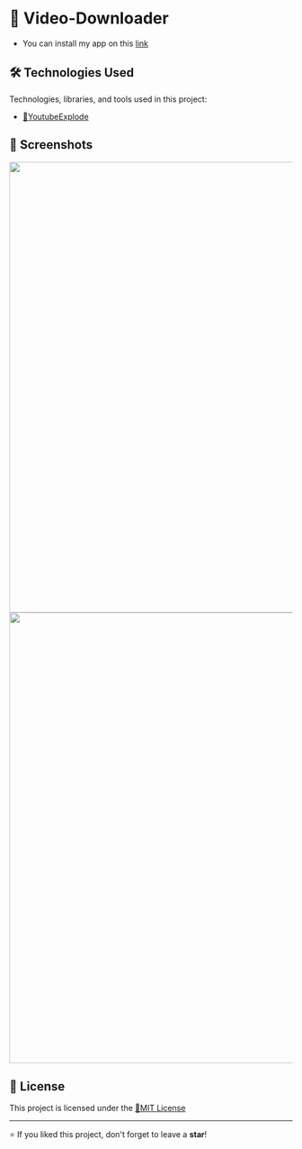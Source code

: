 # 📌 Video-Downloader
- You can install my app on this [link](https://drive.google.com/uc?export=download&id=1zylnMAZIX9g2vXTJ6fdZLQ5PR1Ol9DLh)

## 🛠 Technologies Used

Technologies, libraries, and tools used in this project:

- [🔹YoutubeExplode](https://github.com/Tyrrrz/YoutubeExplode)

## 📸 Screenshots

<img src="https://github.com/user-attachments/assets/10ae8bdb-3ae5-40c6-8c56-1f7836c83d2a" width="800">
<img src="https://github.com/user-attachments/assets/b860679c-6f31-4f10-ba1c-68693d170eaf" width="800">

## 📄 License

This project is licensed under the [🔹MIT License](https://github.com/Cyberobo/Video-Downloader/blob/master/License.txt)

---

⭐ If you liked this project, don't forget to leave a **star**!

